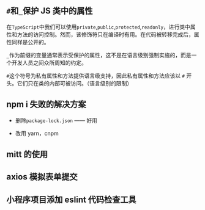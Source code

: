 ## `#`和`_`保护 JS 类中的属性

在`TypeScript`中我们可以使用`private`,`public`,`protected`,`readonly`，进行类中属性和方法的访问控制。然而，该修饰符只在编译时有用。在代码被转移完成后，属性同样是公开的。

`_`作为前缀的变量通常表示受保护的属性，这不是在语言级别强制实施的，而是一个开发人员之间众所周知的约定。

`#`这个符号为私有属性和方法提供语言级支持，因此私有属性和方法应该以 `#` 开头。它们只在类的内部可被访问。（语言级别的限制）

## npm i 失败的解决方案

- 删除`package-lock.json` —— 好用

- 改用 yarn，cnpm

## mitt 的使用

## axios 模拟表单提交

## 小程序项目添加 eslint 代码检查工具
